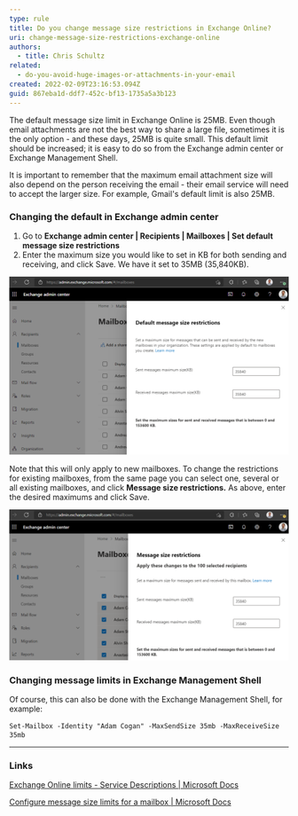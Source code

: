 ```yaml
---
type: rule
title: Do you change message size restrictions in Exchange Online?
uri: change-message-size-restrictions-exchange-online
authors:
  - title: Chris Schultz
related:
  - do-you-avoid-huge-images-or-attachments-in-your-email
created: 2022-02-09T23:16:53.094Z
guid: 867eba1d-ddf7-452c-bf13-1735a5a3b123
---
```

The default message size limit in Exchange Online is 25MB. Even though email attachments are not the best way to share a large file, sometimes it is the only option - and these days, 25MB is quite small. This default limit should be increased; it is easy to do so from the Exchange admin center or Exchange Management Shell.

<!--endintro-->

It is important to remember that the maximum email attachment size will also depend on the person receiving the email - their email service will need to accept the larger size. For example, Gmail's default limit is also 25MB.

### Changing the default in Exchange admin center

1. Go to **Exchange admin center | Recipients | Mailboxes | Set default message size restrictions**
2. Enter the maximum size you would like to set in KB for both sending and receiving, and click Save. We have it set to 35MB (35,840KB).

![Figure: Default message size restrictions in Exchange admin center](exchange-default-message-limits.png)

Note that this will only apply to new mailboxes. To change the restrictions for existing mailboxes, from the same page you can select one, several or all existing mailboxes, and click **Message size restrictions.** As above, enter the desired maximums and click Save.

![Figure: Existing mailbox message size restrictions in Exchange admin center](exchange-user-message-limits.png)

### Changing message limits in Exchange Management Shell

Of course, this can also be done with the Exchange Management Shell, for example:

<!--StartFragment-->

```console
Set-Mailbox -Identity "Adam Cogan" -MaxSendSize 35mb -MaxReceiveSize 35mb
```

<!--EndFragment-->

- - -

### Links

[Exchange Online limits - Service Descriptions | Microsoft Docs](https://docs.microsoft.com/en-us/office365/servicedescriptions/exchange-online-service-description/exchange-online-limits#message-limits)

[Configure message size limits for a mailbox | Microsoft Docs](https://docs.microsoft.com/en-us/exchange/recipients/user-mailboxes/mailbox-message-size-limits?view=exchserver-2019)
